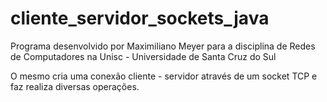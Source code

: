 # cliente_servidor_sockets_java

Programa desenvolvido por Maximiliano Meyer para a disciplina de Redes de Computadores na Unisc - Universidade de Santa Cruz do Sul

O mesmo cria uma conexão cliente - servidor através de um socket TCP e faz realiza diversas operações.
